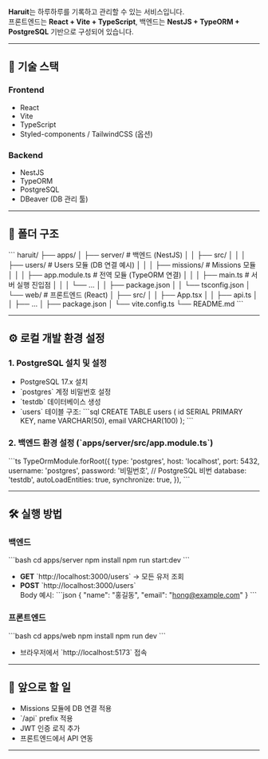**Haruit**는 하루하루를 기록하고 관리할 수 있는 서비스입니다.  
프론트엔드는 **React + Vite + TypeScript**, 백엔드는 **NestJS + TypeORM + PostgreSQL** 기반으로 구성되어 있습니다.

---

## 🚀 기술 스택
### Frontend
- React
- Vite
- TypeScript
- Styled-components / TailwindCSS (옵션)

### Backend
- NestJS
- TypeORM
- PostgreSQL
- DBeaver (DB 관리 툴)

---

## 📂 폴더 구조
\`\`\`
haruit/
├── apps/
│   ├── server/                  # 백엔드 (NestJS)
│   │   ├── src/
│   │   │   ├── users/            # Users 모듈 (DB 연결 예시)
│   │   │   ├── missions/         # Missions 모듈
│   │   │   ├── app.module.ts     # 전역 모듈 (TypeORM 연결)
│   │   │   ├── main.ts           # 서버 실행 진입점
│   │   │   └── ...
│   │   ├── package.json
│   │   └── tsconfig.json
│   └── web/                      # 프론트엔드 (React)
│       ├── src/
│       │   ├── App.tsx
│       │   ├── api.ts
│       │   ├── ...
│       ├── package.json
│       └── vite.config.ts
└── README.md
\`\`\`

---

## ⚙️ 로컬 개발 환경 설정

### 1. PostgreSQL 설치 및 설정
- PostgreSQL 17.x 설치
- \`postgres\` 계정 비밀번호 설정
- \`testdb\` 데이터베이스 생성
- \`users\` 테이블 구조:
\`\`\`sql
CREATE TABLE users (
  id SERIAL PRIMARY KEY,
  name VARCHAR(50),
  email VARCHAR(100)
);
\`\`\`

### 2. 백엔드 환경 설정 (\`apps/server/src/app.module.ts\`)
\`\`\`ts
TypeOrmModule.forRoot({
  type: 'postgres',
  host: 'localhost',
  port: 5432,
  username: 'postgres',
  password: '비밀번호', // PostgreSQL 비번
  database: 'testdb',
  autoLoadEntities: true,
  synchronize: true,
}),
\`\`\`

---

## 🛠 실행 방법

### 백엔드
\`\`\`bash
cd apps/server
npm install
npm run start:dev
\`\`\`
- **GET** \`http://localhost:3000/users\` → 모든 유저 조회
- **POST** \`http://localhost:3000/users\`  
  Body 예시:
\`\`\`json
{
  "name": "홍길동",
  "email": "hong@example.com"
}
\`\`\`

### 프론트엔드
\`\`\`bash
cd apps/web
npm install
npm run dev
\`\`\`
- 브라우저에서 \`http://localhost:5173\` 접속

---

## 📌 앞으로 할 일
- Missions 모듈에 DB 연결 적용
- \`/api\` prefix 적용
- JWT 인증 로직 추가
- 프론트엔드에서 API 연동

---